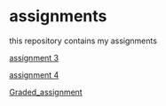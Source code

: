 # assignments
this repository contains my assignments

[assignment 3](https://github.com/bram17/assignments/blob/master/assignment3.ipynb)

[assignment 4](https://github.com/bram17/assignments/blob/master/assignment4.ipynb)

[Graded_assignment](https://github.com/bram17/assignments/blob/master/Graded_assignment1%20(2)%20(3).ipynb) 


